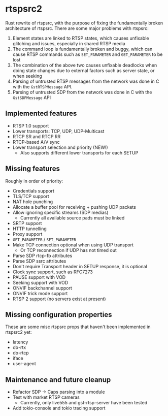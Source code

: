 # rtspsrc2

Rust rewrite of rtspsrc, with the purpose of fixing the fundamentally broken
architecture of rtspsrc. There are some major problems with rtspsrc:

1. Element states are linked to RTSP states, which causes unfixable glitching
   and issues, especially in shared RTSP media
2. The command loop is fundamentally broken and buggy, which can cause RTSP
   commands such as `SET_PARAMETER` and `GET_PARAMETER` to be lost
3. The combination of the above two causes unfixable deadlocks when doing state
   changes due to external factors such as server state, or when seeking
4. Parsing of untrusted RTSP messages from the network was done in C with the
   `GstRTSPMessage` API.
5. Parsing of untrusted SDP from the network was done in C with the
   `GstSDPMessage` API

## Implemented features

* RTSP 1.0 support
* Lower transports: TCP, UDP, UDP-Multicast
* RTCP SR and RTCP RR
* RTCP-based A/V sync
* Lower transport selection and priority (NEW!)
  - Also supports different lower transports for each SETUP

## Missing features

Roughly in order of priority:

* Credentials support
* TLS/TCP support
* NAT hole punching
* Allocate a buffer pool for receiving + pushing UDP packets
* Allow ignoring specific streams (SDP medias)
  - Currently all available source pads must be linked
* SRTP support
* HTTP tunnelling
* Proxy support
* `GET_PARAMETER` / `SET_PARAMETER`
* Make TCP connection optional when using UDP transport
  - Or TCP reconnection if UDP has not timed out
* Parse SDP rtcp-fb attributes
* Parse SDP ssrc attributes
* Don't require Transport header in SETUP response, it is optional
* Clock sync support, such as RFC7273
* PAUSE support with VOD
* Seeking support with VOD
* ONVIF backchannel support
* ONVIF trick mode support
* RTSP 2 support (no servers exist at present)

## Missing configuration properties

These are some misc rtspsrc props that haven't been implemented in rtspsrc2
yet:

* latency
* do-rtx
* do-rtcp
* iface
* user-agent

## Maintenance and future cleanup

* Refactor SDP → Caps parsing into a module
* Test with market RTSP cameras
  - Currently, only live555 and gst-rtsp-server have been tested
* Add tokio-console and tokio tracing support
